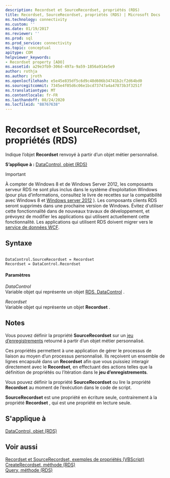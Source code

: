 ```yaml
---
description: Recordset et SourceRecordset, propriétés (RDS)
title: Recordset, SourceRecordset, propriétés (RDS) | Microsoft Docs
ms.technology: connectivity
ms.custom: ''
ms.date: 01/19/2017
ms.reviewer: ''
ms.prod: sql
ms.prod_service: connectivity
ms.topic: conceptual
apitype: COM
helpviewer_keywords:
- Recordset property [ADO]
ms.assetid: a29e3fb9-306d-497a-9a59-1856a914e5e9
author: rothja
ms.author: jroth
ms.openlocfilehash: e5e45e835df5c6d9c48d606b34741b2cf2d64bd0
ms.sourcegitcommit: 7345e4f05d6c06e1bcd73747a4a47873b3f3251f
ms.translationtype: MT
ms.contentlocale: fr-FR
ms.lasthandoff: 08/24/2020
ms.locfileid: "88767638"
---
```

# <a name="recordset-sourcerecordset-properties-rds"></a>Recordset et SourceRecordset, propriétés (RDS)
Indique l’objet **Recordset** renvoyé à partir d’un objet métier personnalisé.  
  
 **S’applique à :** [DataControl, objet (RDS)](./datacontrol-object-rds.md)  
  
> [!IMPORTANT]
>  À compter de Windows 8 et de Windows Server 2012, les composants serveur RDS ne sont plus inclus dans le système d’exploitation Windows (pour plus d’informations, consultez le livre de recettes sur la compatibilité avec Windows 8 et [Windows server 2012](https://www.microsoft.com/download/details.aspx?id=27416) ). Les composants clients RDS seront supprimés dans une prochaine version de Windows. Évitez d'utiliser cette fonctionnalité dans de nouveaux travaux de développement, et prévoyez de modifier les applications qui utilisent actuellement cette fonctionnalité. Les applications qui utilisent RDS doivent migrer vers le [service de données WCF](https://go.microsoft.com/fwlink/?LinkId=199565).  
  
## <a name="syntax"></a>Syntaxe  
  
```  
  
DataControl.SourceRecordset = Recordset  
Recordset = DataControl.Recordset   
```  
  
#### <a name="parameters"></a>Paramètres  
 *DataControl*  
 Variable objet qui représente un objet [RDS. DataControl](./datacontrol-object-rds.md) .  
  
 *Recordset*  
 Variable objet qui représente un objet **Recordset** .  
  
## <a name="remarks"></a>Notes  
 Vous pouvez définir la propriété **SourceRecordset** sur un [jeu d’enregistrements](../ado-api/recordset-object-ado.md) retourné à partir d’un objet métier personnalisé.  
  
 Ces propriétés permettent à une application de gérer le processus de liaison au moyen d’un processus personnalisé. Ils reçoivent un ensemble de lignes encapsulé dans un **Recordset** afin que vous puissiez interagir directement avec le **Recordset**, en effectuant des actions telles que la définition de propriétés ou l’itération dans le **jeu d’enregistrements**.  
  
 Vous pouvez définir la propriété **SourceRecordset** ou lire la propriété **Recordset** au moment de l’exécution dans le code de script.  
  
 **SourceRecordset** est une propriété en écriture seule, contrairement à la propriété **Recordset** , qui est une propriété en lecture seule.  
  
## <a name="applies-to"></a>S'applique à  
 [DataControl, objet (RDS)](./datacontrol-object-rds.md)  
  
## <a name="see-also"></a>Voir aussi  
 [Recordset et SourceRecordset, exemples de propriétés (VBScript)](./recordset-and-sourcerecordset-properties-example-vbscript.md)   
 [CreateRecordset, méthode (RDS)](./createrecordset-method-rds.md)   
 [Query, méthode (RDS)](./query-method-rds.md)